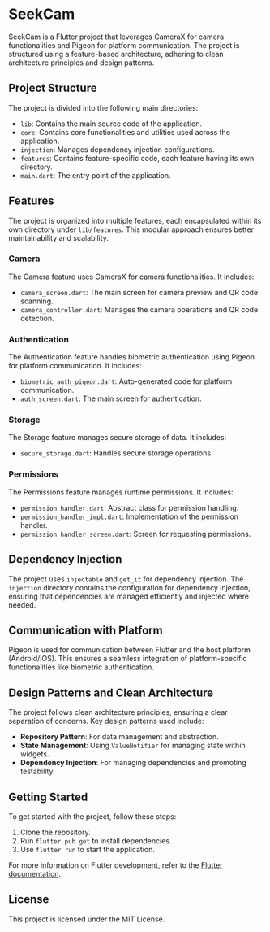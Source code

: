 # SeekCam

SeekCam is a Flutter project that leverages CameraX for camera functionalities and Pigeon for platform communication. The project is structured using a feature-based architecture, adhering to clean architecture principles and design patterns.

## Project Structure

The project is divided into the following main directories:

- `lib`: Contains the main source code of the application.
- `core`: Contains core functionalities and utilities used across the application.
- `injection`: Manages dependency injection configurations.
- `features`: Contains feature-specific code, each feature having its own directory.
- `main.dart`: The entry point of the application.

## Features

The project is organized into multiple features, each encapsulated within its own directory under `lib/features`. This modular approach ensures better maintainability and scalability.

### Camera

The Camera feature uses CameraX for camera functionalities. It includes:

- `camera_screen.dart`: The main screen for camera preview and QR code scanning.
- `camera_controller.dart`: Manages the camera operations and QR code detection.

### Authentication

The Authentication feature handles biometric authentication using Pigeon for platform communication. It includes:

- `biometric_auth_pigeon.dart`: Auto-generated code for platform communication.
- `auth_screen.dart`: The main screen for authentication.

### Storage

The Storage feature manages secure storage of data. It includes:

- `secure_storage.dart`: Handles secure storage operations.

### Permissions

The Permissions feature manages runtime permissions. It includes:

- `permission_handler.dart`: Abstract class for permission handling.
- `permission_handler_impl.dart`: Implementation of the permission handler.
- `permission_handler_screen.dart`: Screen for requesting permissions.

## Dependency Injection

The project uses `injectable` and `get_it` for dependency injection. The `injection` directory contains the configuration for dependency injection, ensuring that dependencies are managed efficiently and injected where needed.

## Communication with Platform

Pigeon is used for communication between Flutter and the host platform (Android/iOS). This ensures a seamless integration of platform-specific functionalities like biometric authentication.

## Design Patterns and Clean Architecture

The project follows clean architecture principles, ensuring a clear separation of concerns. Key design patterns used include:

- **Repository Pattern**: For data management and abstraction.
- **State Management**: Using `ValueNotifier` for managing state within widgets.
- **Dependency Injection**: For managing dependencies and promoting testability.

## Getting Started

To get started with the project, follow these steps:

1. Clone the repository.
2. Run `flutter pub get` to install dependencies.
3. Use `flutter run` to start the application.

For more information on Flutter development, refer to the [Flutter documentation](https://docs.flutter.dev/).

## License

This project is licensed under the MIT License.
